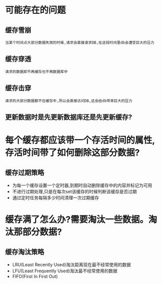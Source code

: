 # 可能存在的问题
## 缓存雪崩
    当某个时间点大部分数据失效的时候,请求会直接请求DB,在这段时间里db会遭受巨大的压力
## 缓存穿透
    请求的数据即不再缓存也不再数据库中
## 缓存击穿
    请求的大部分数据都不在缓存中,所以会直接访问DB,这会给db带来巨大的压力
## 更新数据时是先更新数据库还是先更新缓存?

# 每个缓存都应该带一个存活时间的属性,存活时间带了如何删除这部分数据?
## 缓存过期策略
+ 为每一个缓存设置一个定时器,到期时自动删除缓存中的内容并标记为可用
+ 不进行过期处理,只是在每次set该缓存的时候判断该缓存是否过期
+ 通过定时任务每隔多少时间清理一次过期缓存
# 缓存满了怎么办?需要淘汰一些数据。淘汰那部分数据?
## 缓存淘汰策略
+ LRU(Least Recently Used)淘汰距离现在最不经常使用的数据
+ LFU(Least Frequently Used)淘汰最不经常使用的数据
+ FIFO(First In First Out)